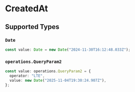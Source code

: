 # CreatedAt


## Supported Types

### `Date`

```typescript
const value: Date = new Date("2024-11-30T16:12:48.033Z");
```

### `operations.QueryParam2`

```typescript
const value: operations.QueryParam2 = {
  operator: "LTE",
  value: new Date("2025-11-04T19:30:24.907Z"),
};
```

